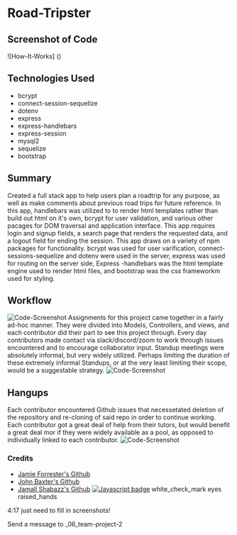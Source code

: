 # Road-Tripster
## Screenshot of Code
![How-It-Works] ()
## Technologies Used
*    bcrypt
*    connect-session-sequelize
*    dotenv
*    express
*    express-handlebars
*    express-session
*    mysql2
*    sequelize
*    bootstrap
## Summary
Created a full stack app to help users plan a roadtrip for any purpose, as well as make comments about previous road trips for future reference. In this app, handlebars was utilized to to render html templates rather than build out html on it's own, bcrypt for user validation, and various other pacages for DOM traversal and application interface.
This app requires login and signup fields, a search page that renders the requested data, and a logout field for ending the session. This app draws on a variety of npm packages for functionality. bcrypt was used for user varification, connect-sessions-sequelize and dotenv were used in the server, express was used for routing on the server side, Express -handlebars was the html template engine used to render html files, and bootstrap was the css frameworkm used for styling.
## Workflow
![Code-Screenshot]()
Assignments for this project came together in a fairly ad-hoc manner. They were divided into Models, Controllers, and views, and each contributor did their part to see this project through. 
Every day contributors made contact via slack/discord/zoom to work through issues encountered and to encourage collaborator input. 
Standup meetings were absolutely informal, but very widely utilized. Perhaps limiting the duration of these extremely informal Standups, or at the very least limiting their scope, would be a suggestable strategy. 
![Code-Screenshot]()
## Hangups
Each contributor encountered Github issues that necessetated deletion of the repository and re-cloning of said repo in order to continue working. Each contributor got a great deal of help from their tutors, but would benefit a great deal mor if they were widely available as a pool, as opposed to individually linked to each contributor.
![Code-Screenshot]()
### Credits
* [Jamie Forrester's Github](https://github.com/Forresterjamie01 "Jamie Forrester")
* [John Baxter's Github](https://github.com/Jsbaxter560 "John Baxter")
* [Jamall Shabazz's Github](https://github.com/jsshabazz "Jamall Shabazz")
[![Javascript badge](https://img.shields.io/badge/Javascript-100%25-yellow)](https://shields.io/)
white_check_mark
eyes
raised_hands





4:17
just need to fill in screenshots!


Send a message to _06_team-project-2


